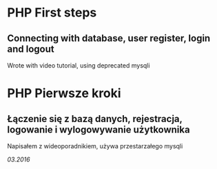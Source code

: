 ﻿# PHP First steps

## Connecting with database, user register, login and logout

Wrote with video tutorial, using deprecated mysqli

# PHP Pierwsze kroki

## Łączenie się z bazą danych, rejestracja, logowanie i wylogowywanie użytkownika

Napisałem z wideoporadnikiem, używa przestarzałego mysqli

*03.2016*